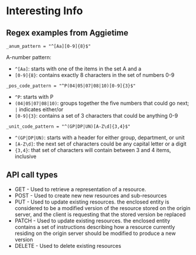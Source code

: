# Interesting Info

## Regex examples from Aggietime

`_anum_pattern = "^[Aa][0-9]{8}$"`

A-number pattern:

- `^[Aa]`: starts with one of the items in the set A and a
- `[0-9]{8}`: contains exactly 8 characters in the set of numbers 0-9

`_pos_code_pattern = "^P(04|05|07|08|10)[0-9]{3}$"`

- `^P`: starts with P
- `(04|05|07|08|10)`: groups together the five numbers that could go next; `|` indicates either/or
- `[0-9]{3}`: contains a set of 3 characters that could be anything 0-9

`_unit_code_pattern = "^(GP|DP|UN)[A-Z\d]{3,4}$"`

- `^(GP|DP|UN)`: starts with a header for either group, department, or unit
- `[A-Z\d]`: the next set of characters could be any capital letter or a digit
- `{3,4}`: that set of characters will contain between 3 and 4 items, inclusive

## API call types

- GET - Used to retrieve a representation of a resource.
- POST - Used to create new new resources and sub-resources
- PUT - Used to update existing resources. the enclosed entity is considered to be a modified version of the resource stored on the origin server, and the client is requesting that the stored version be replaced
- PATCH - Used to update existing resources. the enclosed entity contains a set of instructions describing how a resource currently residing on the origin server should be modified to produce a new version
- DELETE - Used to delete existing resources
